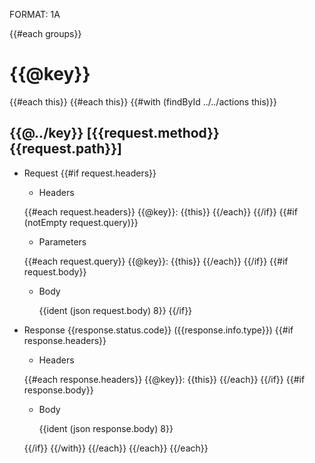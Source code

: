 FORMAT: 1A

{{#each groups}}
# {{@key}} 
{{#each this}}
    {{#each this}}
        {{#with (findById ../../actions this)}}

## {{@../key}} [{{request.method}} {{request.path}}]

+ Request
    {{#if request.headers}}

    + Headers
        
    {{#each request.headers}}
        {{@key}}: {{this}}
    {{/each}}
    {{/if}}
    {{#if (notEmpty request.query)}}
    
    + Parameters

    {{#each request.query}}
        {{@key}}: {{this}}
    {{/each}}
    {{/if}}
    {{#if request.body}}
 
    + Body
        
        {{ident (json request.body) 8}}
    {{/if}}

+ Response {{response.status.code}} ({{response.info.type}})
    {{#if response.headers}}
        
    + Headers
  
    {{#each response.headers}}
        {{@key}}: {{this}}
    {{/each}}
    {{/if}}
    {{#if response.body}}
        
    + Body
         
        {{ident (json response.body) 8}}

    {{/if}}
            {{/with}}
        {{/each}}
    {{/each}}
{{/each}}